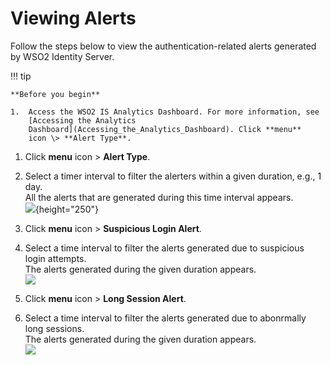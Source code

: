 # Viewing Alerts

Follow the steps below to view the authentication-related alerts
generated by WSO2 Identity Server.

!!! tip
    
    **Before you begin**
    
    1.  Access the WSO2 IS Analytics Dashboard. For more information, see
        [Accessing the Analytics
        Dashboard](Accessing_the_Analytics_Dashboard). Click **menu**
        icon \> **Alert Type**.
    

1.  Click **menu** icon \> **Alert Type**.
2.  Select a timer interval to filter the alerters within a given
    duration, e.g., 1 day.  
    All the alerts that are generated during this time interval
    appears.  
    ![]( ../../assets/img/103329370/103329377.png){height="250"}

1.  Click **menu** icon \> **Suspicious Login Alert**.
2.  Select a time interval to filter the alerts generated due to
    suspicious login attempts.  
    The alerts generated during the given duration appears.  
    ![]( ../../assets/img/103329370/103329371.png) 

1.  Click **menu** icon \> **Long Session Alert**.
2.  Select a time interval to filter the alerts generated due to
    abonrmally long sessions.  
    The alerts generated during the given duration appears.  
    ![]( ../../assets/img/103329370/103329373.png) 
